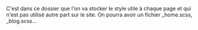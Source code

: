 C'est dans ce dossier que l'on va stocker le style utile à chaque page et qui n'est pas utilisé autre part sur le site. On pourra avoir un fichier _home.scss, _blog.scss...